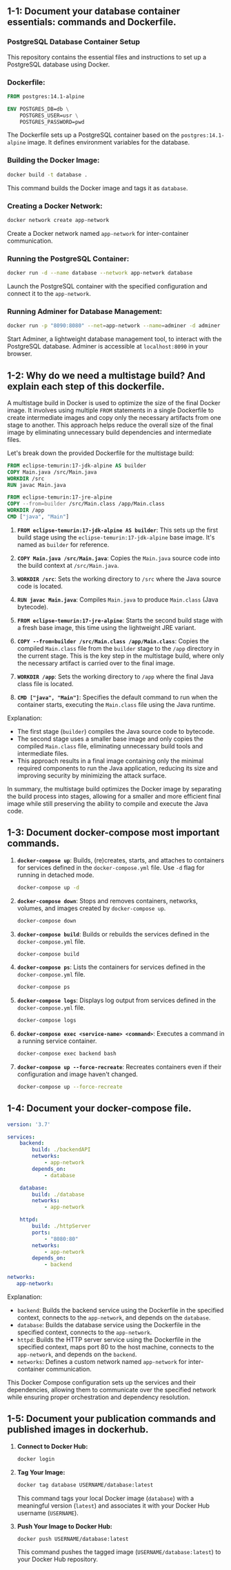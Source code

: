 ## 1-1: Document your database container essentials: commands and Dockerfile.

### PostgreSQL Database Container Setup

This repository contains the essential files and instructions to set up a PostgreSQL database using Docker.

### Dockerfile:

```Dockerfile
FROM postgres:14.1-alpine

ENV POSTGRES_DB=db \
    POSTGRES_USER=usr \
    POSTGRES_PASSWORD=pwd
```

The Dockerfile sets up a PostgreSQL container based on the `postgres:14.1-alpine` image. It defines environment variables for the database.

### Building the Docker Image:

```bash
docker build -t database .
```

This command builds the Docker image and tags it as `database`.

### Creating a Docker Network:

```bash
docker network create app-network
```

Create a Docker network named `app-network` for inter-container communication.

### Running the PostgreSQL Container:

```bash
docker run -d --name database --network app-network database
```

Launch the PostgreSQL container with the specified configuration and connect it to the `app-network`.

### Running Adminer for Database Management:

```bash
docker run -p "8090:8080" --net=app-network --name=adminer -d adminer
```

Start Adminer, a lightweight database management tool, to interact with the PostgreSQL database. Adminer is accessible at `localhost:8090` in your browser.

## 1-2: Why do we need a multistage build? And explain each step of this dockerfile.

A multistage build in Docker is used to optimize the size of the final Docker image. It involves using multiple `FROM` statements in a single Dockerfile to create intermediate images and copy only the necessary artifacts from one stage to another. This approach helps reduce the overall size of the final image by eliminating unnecessary build dependencies and intermediate files.

Let's break down the provided Dockerfile for the multistage build:

```Dockerfile
FROM eclipse-temurin:17-jdk-alpine AS builder
COPY Main.java /src/Main.java
WORKDIR /src
RUN javac Main.java

FROM eclipse-temurin:17-jre-alpine
COPY --from=builder /src/Main.class /app/Main.class
WORKDIR /app
CMD ["java", "Main"]
```

1. **`FROM eclipse-temurin:17-jdk-alpine AS builder`**: This sets up the first build stage using the `eclipse-temurin:17-jdk-alpine` base image. It's named as `builder` for reference.

2. **`COPY Main.java /src/Main.java`**: Copies the `Main.java` source code into the build context at `/src/Main.java`.

3. **`WORKDIR /src`**: Sets the working directory to `/src` where the Java source code is located.

4. **`RUN javac Main.java`**: Compiles `Main.java` to produce `Main.class` (Java bytecode).

5. **`FROM eclipse-temurin:17-jre-alpine`**: Starts the second build stage with a fresh base image, this time using the lightweight JRE variant.

6. **`COPY --from=builder /src/Main.class /app/Main.class`**: Copies the compiled `Main.class` file from the `builder` stage to the `/app` directory in the current stage. This is the key step in the multistage build, where only the necessary artifact is carried over to the final image.

7. **`WORKDIR /app`**: Sets the working directory to `/app` where the final Java class file is located.

8. **`CMD ["java", "Main"]`**: Specifies the default command to run when the container starts, executing the `Main.class` file using the Java runtime.

Explanation:
- The first stage (`builder`) compiles the Java source code to bytecode.
- The second stage uses a smaller base image and only copies the compiled `Main.class` file, eliminating unnecessary build tools and intermediate files.
- This approach results in a final image containing only the minimal required components to run the Java application, reducing its size and improving security by minimizing the attack surface.

In summary, the multistage build optimizes the Docker image by separating the build process into stages, allowing for a smaller and more efficient final image while still preserving the ability to compile and execute the Java code.

## 1-3: Document docker-compose most important commands.

1. **`docker-compose up`**: Builds, (re)creates, starts, and attaches to containers for services defined in the `docker-compose.yml` file. Use `-d` flag for running in detached mode.
   ```bash
   docker-compose up -d
   ```

2. **`docker-compose down`**: Stops and removes containers, networks, volumes, and images created by `docker-compose up`.
   ```bash
   docker-compose down
   ```

3. **`docker-compose build`**: Builds or rebuilds the services defined in the `docker-compose.yml` file.
   ```bash
   docker-compose build
   ```

4. **`docker-compose ps`**: Lists the containers for services defined in the `docker-compose.yml` file.
   ```bash
   docker-compose ps
   ```

5. **`docker-compose logs`**: Displays log output from services defined in the `docker-compose.yml` file.
   ```bash
   docker-compose logs
   ```

6. **`docker-compose exec <service-name> <command>`**: Executes a command in a running service container.
   ```bash
   docker-compose exec backend bash
   ```

7. **`docker-compose up --force-recreate`**: Recreates containers even if their configuration and image haven't changed.
   ```bash
   docker-compose up --force-recreate
   ```

## 1-4: Document your docker-compose file.

```yaml
version: '3.7'

services:
    backend:
        build: ./backendAPI
        networks:
            - app-network
        depends_on:
            - database

    database:
        build: ./database
        networks:
            - app-network

    httpd:
        build: ./httpServer
        ports:
            - "8080:80"
        networks:
            - app-network
        depends_on:
            - backend

networks:
   app-network:
```

Explanation:
- `backend`: Builds the backend service using the Dockerfile in the specified context, connects to the `app-network`, and depends on the `database`.
- `database`: Builds the database service using the Dockerfile in the specified context, connects to the `app-network`.
- `httpd`: Builds the HTTP server service using the Dockerfile in the specified context, maps port 80 to the host machine, connects to the `app-network`, and depends on the `backend`.
- `networks`: Defines a custom network named `app-network` for inter-container communication.

This Docker Compose configuration sets up the services and their dependencies, allowing them to communicate over the specified network while ensuring proper orchestration and dependency resolution.

## 1-5: Document your publication commands and published images in dockerhub.

1. **Connect to Docker Hub:**
   ```bash
   docker login
   ```

2. **Tag Your Image:**
   ```bash
   docker tag database USERNAME/database:latest
   ```
   This command tags your local Docker image (`database`) with a meaningful version (`latest`) and associates it with your Docker Hub username (`USERNAME`).

3. **Push Your Image to Docker Hub:**
   ```bash
   docker push USERNAME/database:latest
   ```
   This command pushes the tagged image (`USERNAME/database:latest`) to your Docker Hub repository.

